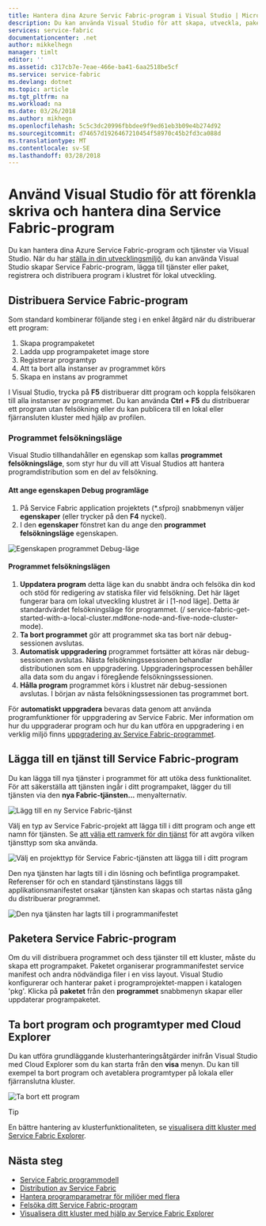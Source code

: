 ```yaml
---
title: Hantera dina Azure Servic Fabric-program i Visual Studio | Microsoft Docs
description: Du kan använda Visual Studio för att skapa, utveckla, paketera, distribuera och felsöka dina Azure Service Fabric-program och tjänster.
services: service-fabric
documentationcenter: .net
author: mikkelhegn
manager: timlt
editor: ''
ms.assetid: c317cb7e-7eae-466e-ba41-6aa2518be5cf
ms.service: service-fabric
ms.devlang: dotnet
ms.topic: article
ms.tgt_pltfrm: na
ms.workload: na
ms.date: 03/26/2018
ms.author: mikhegn
ms.openlocfilehash: 5c5c3dc20996fbbdee9f9ed61eb3b09e4b274d92
ms.sourcegitcommit: d74657d1926467210454f58970c45b2fd3ca088d
ms.translationtype: MT
ms.contentlocale: sv-SE
ms.lasthandoff: 03/28/2018
---
```

# <a name="use-visual-studio-to-simplify-writing-and-managing-your-service-fabric-applications"></a>Använd Visual Studio för att förenkla skriva och hantera dina Service Fabric-program
Du kan hantera dina Azure Service Fabric-program och tjänster via Visual Studio. När du har [ställa in din utvecklingsmiljö](service-fabric-get-started.md), du kan använda Visual Studio skapar Service Fabric-program, lägga till tjänster eller paket, registrera och distribuera program i klustret för lokal utveckling.

## <a name="deploy-your-service-fabric-application"></a>Distribuera Service Fabric-program
Som standard kombinerar följande steg i en enkel åtgärd när du distribuerar ett program:

1. Skapa programpaketet
2. Ladda upp programpaketet image store
3. Registrerar programtyp
4. Att ta bort alla instanser av programmet körs
5. Skapa en instans av programmet

I Visual Studio, trycka på **F5** distribuerar ditt program och koppla felsökaren till alla instanser av programmet. Du kan använda **Ctrl + F5** du distribuerar ett program utan felsökning eller du kan publicera till en lokal eller fjärransluten kluster med hjälp av profilen.

### <a name="application-debug-mode"></a>Programmet felsökningsläge
Visual Studio tillhandahåller en egenskap som kallas **programmet felsökningsläge**, som styr hur du vill att Visual Studios att hantera programdistribution som en del av felsökning.

#### <a name="to-set-the-application-debug-mode-property"></a>Att ange egenskapen Debug programläge
1. På Service Fabric application projektets (*.sfproj) snabbmenyn väljer **egenskaper** (eller trycker på den **F4** nyckel).
2. I den **egenskaper** fönstret kan du ange den **programmet felsökningsläge** egenskapen.

![Egenskapen programmet Debug-läge][debugmodeproperty]

#### <a name="application-debug-modes"></a>Programmet felsökningslägen

1. **Uppdatera program** detta läge kan du snabbt ändra och felsöka din kod och stöd för redigering av statiska filer vid felsökning. Det här läget fungerar bara om lokal utveckling klustret är i [1-nod läge]. Detta är standardvärdet felsökningsläge för programmet. (/ service-fabric-get-started-with-a-local-cluster.md#one-node-and-five-node-cluster-mode).
2. **Ta bort programmet** gör att programmet ska tas bort när debug-sessionen avslutas.
3. **Automatisk uppgradering** programmet fortsätter att köras när debug-sessionen avslutas. Nästa felsökningssessionen behandlar distributionen som en uppgradering. Uppgraderingsprocessen behåller alla data som du angav i föregående felsökningssessionen.
4. **Hålla program** programmet körs i klustret när debug-sessionen avslutas. I början av nästa felsökningssessionen tas programmet bort.

För **automatiskt uppgradera** bevaras data genom att använda programfunktioner för uppgradering av Service Fabric. Mer information om hur du uppgraderar program och hur du kan utföra en uppgradering i en verklig miljö finns [uppgradering av Service Fabric-programmet](service-fabric-application-upgrade.md).

## <a name="add-a-service-to-your-service-fabric-application"></a>Lägga till en tjänst till Service Fabric-program
Du kan lägga till nya tjänster i programmet för att utöka dess funktionalitet. För att säkerställa att tjänsten ingår i ditt programpaket, lägger du till tjänsten via den **nya Fabric-tjänsten...**  menyalternativ.

![Lägg till en ny Service Fabric-tjänst][newservice]

Välj en typ av Service Fabric-projekt att lägga till i ditt program och ange ett namn för tjänsten.  Se [att välja ett ramverk för din tjänst](service-fabric-choose-framework.md) för att avgöra vilken tjänsttyp som ska använda.

![Välj en projekttyp för Service Fabric-tjänsten att lägga till i ditt program][addserviceproject]

Den nya tjänsten har lagts till i din lösning och befintliga programpaket. Referenser för och en standard tjänstinstans läggs till applikationsmanifestet orsakar tjänsten kan skapas och startas nästa gång du distribuerar programmet.

![Den nya tjänsten har lagts till i programmanifestet][newserviceapplicationmanifest]

## <a name="package-your-service-fabric-application"></a>Paketera Service Fabric-program
Om du vill distribuera programmet och dess tjänster till ett kluster, måste du skapa ett programpaket.  Paketet organiserar programmanifestet service manifest och andra nödvändiga filer i en viss layout.  Visual Studio konfigurerar och hanterar paket i programprojektet-mappen i katalogen 'pkg'.  Klicka på **paketet** från den **programmet** snabbmenyn skapar eller uppdaterar programpaketet.

## <a name="remove-applications-and-application-types-using-cloud-explorer"></a>Ta bort program och programtyper med Cloud Explorer
Du kan utföra grundläggande klusterhanteringsåtgärder inifrån Visual Studio med Cloud Explorer som du kan starta från den **visa** menyn. Du kan till exempel ta bort program och avetablera programtyper på lokala eller fjärranslutna kluster.

![Ta bort ett program][removeapplication]

> [!TIP]
> En bättre hantering av klusterfunktionaliteten, se [visualisera ditt kluster med Service Fabric Explorer](service-fabric-visualizing-your-cluster.md).
>
>

<!--Every topic should have next steps and links to the next logical set of content to keep the customer engaged-->
## <a name="next-steps"></a>Nästa steg
* [Service Fabric programmodell](service-fabric-application-model.md)
* [Distribution av Service Fabric](service-fabric-deploy-remove-applications.md)
* [Hantera programparametrar för miljöer med flera](service-fabric-manage-multiple-environment-app-configuration.md)
* [Felsöka ditt Service Fabric-program](service-fabric-debugging-your-application.md)
* [Visualisera ditt kluster med hjälp av Service Fabric Explorer](service-fabric-visualizing-your-cluster.md)

<!--Image references-->
[addserviceproject]:./media/service-fabric-manage-application-in-visual-studio/addserviceproject.png
[manageservicefabric]: ./media/service-fabric-manage-application-in-visual-studio/manageservicefabric.png
[newservice]:./media/service-fabric-manage-application-in-visual-studio/newservice.png
[newserviceapplicationmanifest]:./media/service-fabric-manage-application-in-visual-studio/newserviceapplicationmanifest.png
[debugmodeproperty]:./media/service-fabric-manage-application-in-visual-studio/debugmodeproperty.png
[removeapplication]:./media/service-fabric-manage-application-in-visual-studio/removeapplication.png